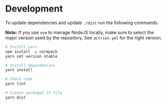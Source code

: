 # Development

To update dependencies and update `./dist` run the following commands.

**Note:** If you use `nvm` to manage NodeJS locally, make sure to select the major version used by the repository. See `actrion.yml` for the right version.

```bash
# Install yarn
npm install -g corepack
yarn set version stable

# Install dependencies
yarn install

# Check code
yarn lint

# Create packaged JS file
yarn dist
```

